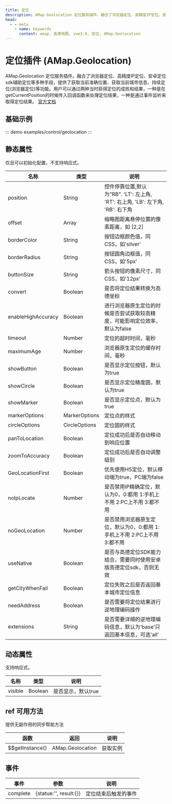 ```yaml
---
title: 定位
description: AMap.Geolocation 定位服务插件。融合了浏览器定位、高精度IP定位、安卓定位sdk辅助定位等多种手段，提供了获取当前准确位置、获取当前城市信息、持续定位(浏览器定位)等功能
head:
  - - meta
    - name: keywords
      content: amap, 高德地图, vue3.0, 定位, AMap.Geolocation
---
```

# 定位插件 (AMap.Geolocation)
AMap.Geolocation 定位服务插件。融合了浏览器定位、高精度IP定位、安卓定位sdk辅助定位等多种手段，提供了获取当前准确位置、获取当前城市信息、持续定位(浏览器定位)等功能。用户可以通过两种当时获得定位的成败和结果，一种是在 getCurrentPosition的时候传入回调函数来处理定位结果，一种是通过事件监听来取得定位结果。
[官方文档](https://lbs.amap.com/api/jsapi-v2/documentation#geolocation)

## 基础示例

::: demo
examples/control/geolocation
:::

## 静态属性
仅且可以初始化配置，不支持响应式。

名称 | 类型 | 说明
---|---|---|
position| String | 控件停靠位置,默认为"RB". 'LT': 左上角, 'RT': 右上角, 'LB': 左下角, 'RB': 右下角
offset | Array | 缩略图距离悬停位置的像素距离，如 [2,2]
borderColor | String | 按钮边框颜色值，同CSS，如'silver'
borderRadius | String | 按钮圆角边框值，同CSS，如'5px'
buttonSize | String	| 箭头按钮的像素尺寸，同CSS，如'12px'
convert | Boolean	| 是否将定位结果转换为高德坐标
enableHighAccuracy | Boolean	| 进行浏览器原生定位的时候是否尝试获取较高精度，可能影响定位效率，默认为false
timeout | Number	| 定位的超时时间，毫秒
maximumAge | Number	| 浏览器原生定位的缓存时间，毫秒
showButton | Boolean	| 是否显示定位按钮，默认为true
showCircle | Boolean	| 是否显示定位精度圆，默认为true
showMarker | Boolean	| 是否显示定位点，默认为true
markerOptions | MarkerOptions	| 定位点的样式
circleOptions | CircleOptions	| 定位圆的样式
panToLocation | Boolean	| 定位成功后是否自动移动到响应位置
zoomToAccuracy | Boolean	| 定位成功后是否自动调整级别
GeoLocationFirst | Boolean	| 优先使用H5定位，默认移动端为true，PC端为false
noIpLocate | Number	| 是否禁用IP精确定位，默认为0，0:都用 1:手机上不用 2:PC上不用 3:都不用
noGeoLocation | Number	| 是否禁用浏览器原生定位，默认为0，0:都用 1:手机上不用 2:PC上不用 3:都不用
useNative | Boolean	| 是否与高德定位SDK能力结合，需要同时使用安卓版高德定位sdk，否则无效
getCityWhenFail | Boolean	| 定位失败之后是否返回基本城市定位信息
needAddress | Boolean	| 是否需要将定位结果进行逆地理编码操作
extensions | String	| 是否需要详细的逆地理编码信息，默认为'base'只返回基本信息，可选'all'

## 动态属性

支持响应式。

名称 | 类型 | 说明
---|---|---|
visible | Boolean | 是否显示，默认true


## ref 可用方法
提供无副作用的同步帮助方法

函数 | 返回 | 说明
---|---|---|
$$getInstance() | AMap.Geolocation | 获取实例


## 事件

事件 | 参数 | 说明
---|---|---|
complete | {statue:'', result:{}}| 定位结束后触发的事件
